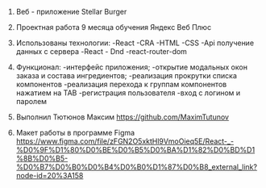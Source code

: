 1. Веб - приложение Stellar Burger

2. Проектная работа 9 месяца обучения Яндекс Веб Плюс

3. Использованы технологии:
-React
-CRA
-HTML
-CSS
-Api получение данных с сервера
-React - Dnd
-react-router-dom

4. Функционал:
-интерфейс приложения;
-открытие модальных окон заказа и состава ингредиентов;
-реализация прокрутки списка компонентов
-реализация перехода к группам компонентов нажатием на TAB
-регистрация пользователя
-вход с логином и паролем

5. Выполнил Тютюнов Максим https://github.com/MaximTutunov

6. Макет работы в программе Figma https://www.figma.com/file/zFGN2O5xktHl9VmoOieq5E/React-_-%D0%9F%D1%80%D0%BE%D0%B5%D0%BA%D1%82%D0%BD%D1%8B%D0%B5-%D0%B7%D0%B0%D0%B4%D0%B0%D1%87%D0%B8_external_link?node-id=20%3A158